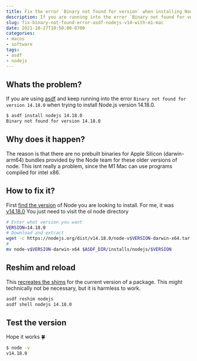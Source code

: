 ```yaml
---
title: Fix the error `Binary not found for version` when installing Node.js using asdf on an M1 Mac
description: If you are running into the error `Binary not found for version X.X.X` when trying to install Node.js version 14 (or earlier) on your M1 Mac, give this a try.
slug: fix-binary-not-found-error-asdf-nodejs-v14-with-m1-mac
date: 2021-10-27T10:50:00-0700
categories:
- macos
- software
tags:
- asdf
- nodejs
---
```


## Whats the problem?

If you are using [asdf](https://github.com/asdf-vm/asdf) and keep running into the error `Binary not found for version 14.18.0` when trying to install Node.js version 14.18.0.

```bash
$ asdf install nodejs 14.18.0
Binary not found for version 14.18.0
```

## Why does it happen?

The reason is that there are no prebuilt binaries for Apple Silicon (darwin-arm64) bundles provided by the Node team for these older versions of node. This isnt really a problem, since the M1 Mac can use programs compiled for intel x86.

## How to fix it?

First [find the version](https://nodejs.org/en/download/releases/) of Node you are looking to install. For me, it was [v14.18.0](https://nodejs.org/dist/v14.18.0/)
You just need to visit the ol node directory

```bash
# Enter what version you want
VERSION=14.18.0
# Download and extract
wget -c https://nodejs.org/dist/v14.18.0/node-v$VERSION-darwin-x64.tar.gz -O - | tar -xz
# 
mv node-v$VERSION-darwin-x64 $ASDF_DIR/installs/nodejs/$VERSION
```

## Reshim and reload

This [recreates the shims](http://asdf-vm.com/manage/core.html#reshim) for the current version of a package. This might technically not be necessary, but it is harmless to work.

```bash
asdf reshim nodejs
asdf shell nodejs 14.18.0
```

## Test the version

Hope it works :four_leaf_clover:

```bash
$ node -v
v14.18.0
```
